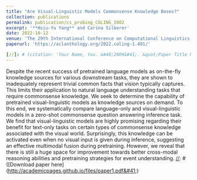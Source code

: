 ```yaml
---
title: "Are Visual-Linguistic Models Commonsense Knowledge Bases?"
collection: publications
permalink: publication/cs_probing_COLING_2002
excerpt: '**Hsiu-Yu Yang** and Carina Silberer'
date: 2022-10-12
venue: 'The 29th International Conference on Computational Linguistics (COLING)'
paperurl: 'https://aclanthology.org/2022.coling-1.491/'

[//]: # (citation: 'Your Name, You. &#40;2009&#41;. &quot;Paper Title Number 1.&quot; <i>Journal 1</i>. 1&#40;1&#41;.')
---
```

Despite the recent success of pretrained language models as on-the-fly knowledge sources for various downstream tasks, they are shown to inadequately represent trivial common facts that vision typically captures. This limits their application to natural language understanding tasks that require commonsense knowledge. We seek to determine the capability of pretrained visual-linguistic models as knowledge sources on demand. To this end, we systematically compare language-only and visual-linguistic models in a zero-shot commonsense question answering inference task. We find that visual-linguistic models are highly promising regarding their benefit for text-only tasks on certain types of commonsense knowledge associated with the visual world. Surprisingly, this knowledge can be activated even when no visual input is given during inference, suggesting an effective multimodal fusion during pretraining. However, we reveal that there is still a huge space for improvement towards better cross-modal reasoning abilities and pretraining strategies for event understanding.
[//]: # ([Download paper here]&#40;http://academicpages.github.io/files/paper1.pdf&#41;)

[//]: # (Recommended citation: Your Name, You. &#40;2009&#41;. "Paper Title Number 1." <i>Journal 1</i>. 1&#40;1&#41;.)